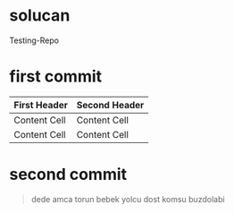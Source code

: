 # solucan
Testing-Repo

# first commit

First Header  | Second Header
------------- | -------------
Content Cell  | Content Cell
Content Cell  | Content Cell


# second commit

> dede amca
> torun bebek yolcu
> dost komsu buzdolabi
